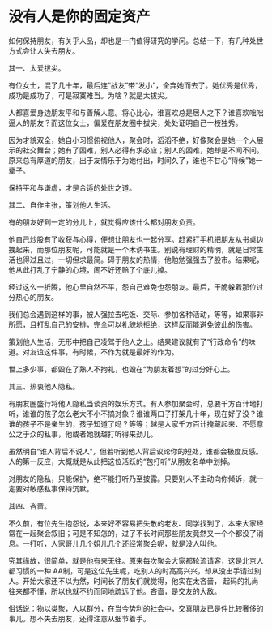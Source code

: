# 没有人是你的固定资产

如何保持朋友，有关乎人品，却也是一门值得研究的学问。总结一下，有几种处世方式会让人失去朋友。 

其一、太爱拔尖。 

有位女士，混了几十年，最后连“战友”带“发小”，全弃她而去了。她优秀是优秀，成功是成功了，可是寂寞难当。为啥？就是太拔尖。 

人都喜爱身边朋友平和与善解人意。将心比心，谁喜欢总是居人之下？谁喜欢咄咄逼人的朋友？而这位女士，偏爱在朋友圈中拔尖，处处证明自己一枝独秀。 

因为才貌双全，她自小习惯俯视他人，聚会时，滔滔不绝，好像聚会是她一个人展示的社交舞台；她有了困难，别人必得有求必应；别人的困难，她却是不闻不问。原来总有厚道的朋友，出于友情乐于为她付出，时间久了，谁也不甘心“侍候”她一辈子。 

保持平和与谦虚，才是合适的处世之道。 

其二、自作主张，策划他人生活。 

有的朋友好到一定的分儿上，就觉得应该什么都对朋友负责。 

他自己炒股有了收获与心得，便想让朋友也一起分享。赶紧打手机把朋友从书桌边拽起来，而那位朋友呢，可能就是一个木讷书生。别说有理财的精明，就是日常生活也得过且过，一切但求最简。碍于朋友的热情，他勉勉强强去了股市。结果呢，他从此打乱了宁静的心境，闹不好还赔了个底儿掉。 

经过这么一折腾，他心里自然不平，怨自己难免也怨朋友。最后，干脆躲着那位过分热心的朋友。 

我们总会遇到这样的事，被人强拉去吃饭、交际、参加各种活动，等等，如果事非所愿，且打乱自己的安排，完全可以礼貌地拒绝，这样反而能避免彼此的伤害。 

策划他人生活，无形中把自己凌驾于他人之上。结果建议就有了“行政命令”的味道。对友谊这件事，有时候，不作为就是最好的作为。 

世上多少事，都毁在了熟人不拘礼，也毁在“为朋友着想”的过分好心上。 

其三、热衷他人隐私。 

有朋友圈盛行将他人隐私当谈资的娱乐方式。有人参加聚会时，总要千方百计地打听，谁谁的孩子怎么老大不小不搞对象？谁谁两口子打架几十年，现在好了没？谁谁的孩子不是亲生的，孩子知道了吗？等等；越是人家千方百计掩藏起来、不愿意公之于众的私事，他或者她就越打听得来劲儿。 

虽然明白“谁人背后不说人”，但若听到他人背后议论你的短处，谁都会极度反感。人的第一反应，大概就是从此把这位活跃的“包打听”从朋友名单中划掉。 

对朋友的隐私，只能保护，绝不能打听乃至披露。只要别人不主动向你倾诉，就一定要对敏感私事保持沉默。 

其四、吝啬。 

不久前，有位先生抱怨说，本来好不容易把失散的老友、同学找到了，本来大家经常在一起聚会叙旧；可是不知怎的，过了不长时间那些朋友竟然又一个个都没了消息。一打听，人家哥儿几个姐儿几个还经常聚会呢，就是没人叫他。 

究其缘故，很简单，就是他有来无往。原来每次聚会大家都轮流请客，这是北京人都习惯的一种 AA制，可是这位先生呢，吃别人的时高高兴兴，却从没出手请过别人。开始大家还不以为然，时间长了朋友们就觉得，他实在太吝啬， 起码的礼尚往来都不懂，所以也就不约而同地疏远了他。吝啬，是交友的大敌。 

俗话说：物以类聚，人以群分，在当今势利的社会中，交真朋友已是件比较奢侈的事儿。想不失去朋友，还得注意从细节着手。